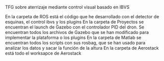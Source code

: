TFG sobre aterrizaje mediante control visual basado en IBVS

En la carpeta de ROS está el código que he desarrollado con el detector de esquinas, el control ibvs y los plugins
En la carpeta de Proyectos se encuentran el launch de Gazebo con el controlador PID del dron. Se encuentran todos los archivos de Gazebo que se han modificado para implementar la plataforma o los plugins
En la carpeta de Matlab se encuentran todos los scripts con sus rosbag, que se han usado para analizar los datos y sacar la función de la altura
En la carpeta de Aerostack está todo el worksapce de Aerostack
